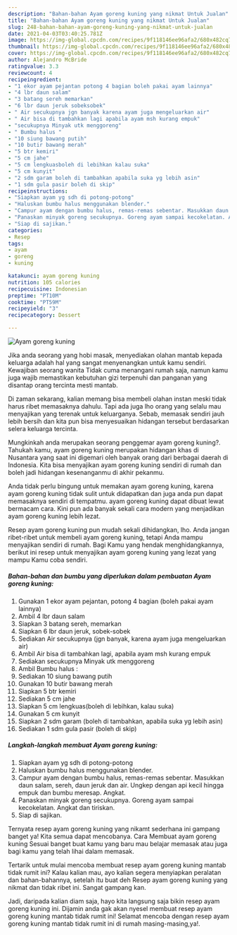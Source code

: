 ```yaml
---
description: "Bahan-bahan Ayam goreng kuning yang nikmat Untuk Jualan"
title: "Bahan-bahan Ayam goreng kuning yang nikmat Untuk Jualan"
slug: 248-bahan-bahan-ayam-goreng-kuning-yang-nikmat-untuk-jualan
date: 2021-04-03T03:40:25.781Z
image: https://img-global.cpcdn.com/recipes/9f118146ee96afa2/680x482cq70/ayam-goreng-kuning-foto-resep-utama.jpg
thumbnail: https://img-global.cpcdn.com/recipes/9f118146ee96afa2/680x482cq70/ayam-goreng-kuning-foto-resep-utama.jpg
cover: https://img-global.cpcdn.com/recipes/9f118146ee96afa2/680x482cq70/ayam-goreng-kuning-foto-resep-utama.jpg
author: Alejandro McBride
ratingvalue: 3.3
reviewcount: 4
recipeingredient:
- "1 ekor ayam pejantan potong 4 bagian boleh pakai ayam lainnya"
- "4 lbr daun salam"
- "3 batang sereh memarkan"
- "6 lbr daun jeruk sobeksobek"
- " Air secukupnya jgn banyak karena ayam juga mengeluarkan air"
- " Air bisa di tambahkan lagi apabila ayam msh kurang empuk"
- "secukupnya Minyak utk menggoreng"
- " Bumbu halus "
- "10 siung bawang putih"
- "10 butir bawang merah"
- "5 btr kemiri"
- "5 cm jahe"
- "5 cm lengkuasboleh di lebihkan kalau suka"
- "5 cm kunyit"
- "2 sdm garam boleh di tambahkan apabila suka yg lebih asin"
- "1 sdm gula pasir boleh di skip"
recipeinstructions:
- "Siapkan ayam yg sdh di potong-potong"
- "Haluskan bumbu halus menggunakan blender."
- "Campur ayam dengan bumbu halus, remas-remas sebentar. Masukkan daun salam, sereh, daun jeruk dan air. Ungkep dengan api kecil hingga empuk dan bumbu meresap. Angkat."
- "Panaskan minyak goreng secukupnya. Goreng ayam sampai kecokelatan. Angkat dan tiriskan."
- "Siap di sajikan."
categories:
- Resep
tags:
- ayam
- goreng
- kuning

katakunci: ayam goreng kuning 
nutrition: 105 calories
recipecuisine: Indonesian
preptime: "PT10M"
cooktime: "PT59M"
recipeyield: "3"
recipecategory: Dessert

---
```



![Ayam goreng kuning](https://img-global.cpcdn.com/recipes/9f118146ee96afa2/680x482cq70/ayam-goreng-kuning-foto-resep-utama.jpg)

Jika anda seorang yang hobi masak, menyediakan olahan mantab kepada keluarga adalah hal yang sangat menyenangkan untuk kamu sendiri. Kewajiban seorang  wanita Tidak cuma menangani rumah saja, namun kamu juga wajib memastikan kebutuhan gizi terpenuhi dan panganan yang disantap orang tercinta mesti mantab.

Di zaman  sekarang, kalian memang bisa membeli olahan instan meski tidak harus ribet memasaknya dahulu. Tapi ada juga lho orang yang selalu mau menyajikan yang terenak untuk keluarganya. Sebab, memasak sendiri jauh lebih bersih dan kita pun bisa menyesuaikan hidangan tersebut berdasarkan selera keluarga tercinta. 



Mungkinkah anda merupakan seorang penggemar ayam goreng kuning?. Tahukah kamu, ayam goreng kuning merupakan hidangan khas di Nusantara yang saat ini digemari oleh banyak orang dari berbagai daerah di Indonesia. Kita bisa menyajikan ayam goreng kuning sendiri di rumah dan boleh jadi hidangan kesenanganmu di akhir pekanmu.

Anda tidak perlu bingung untuk memakan ayam goreng kuning, karena ayam goreng kuning tidak sulit untuk didapatkan dan juga anda pun dapat memasaknya sendiri di tempatmu. ayam goreng kuning dapat dibuat lewat bermacam cara. Kini pun ada banyak sekali cara modern yang menjadikan ayam goreng kuning lebih lezat.

Resep ayam goreng kuning pun mudah sekali dihidangkan, lho. Anda jangan ribet-ribet untuk membeli ayam goreng kuning, tetapi Anda mampu menyajikan sendiri di rumah. Bagi Kamu yang hendak menghidangkannya, berikut ini resep untuk menyajikan ayam goreng kuning yang lezat yang mampu Kamu coba sendiri.

<!--inarticleads1-->

##### Bahan-bahan dan bumbu yang diperlukan dalam pembuatan Ayam goreng kuning:

1. Gunakan 1 ekor ayam pejantan, potong 4 bagian (boleh pakai ayam lainnya)
1. Ambil 4 lbr daun salam
1. Siapkan 3 batang sereh, memarkan
1. Siapkan 6 lbr daun jeruk, sobek-sobek
1. Sediakan  Air secukupnya (jgn banyak, karena ayam juga mengeluarkan air)
1. Ambil  Air bisa di tambahkan lagi, apabila ayam msh kurang empuk
1. Sediakan secukupnya Minyak utk menggoreng
1. Ambil  Bumbu halus :
1. Sediakan 10 siung bawang putih
1. Gunakan 10 butir bawang merah
1. Siapkan 5 btr kemiri
1. Sediakan 5 cm jahe
1. Siapkan 5 cm lengkuas(boleh di lebihkan, kalau suka)
1. Gunakan 5 cm kunyit
1. Siapkan 2 sdm garam (boleh di tambahkan, apabila suka yg lebih asin)
1. Sediakan 1 sdm gula pasir (boleh di skip)




<!--inarticleads2-->

##### Langkah-langkah membuat Ayam goreng kuning:

1. Siapkan ayam yg sdh di potong-potong
1. Haluskan bumbu halus menggunakan blender.
1. Campur ayam dengan bumbu halus, remas-remas sebentar. Masukkan daun salam, sereh, daun jeruk dan air. Ungkep dengan api kecil hingga empuk dan bumbu meresap. Angkat.
1. Panaskan minyak goreng secukupnya. Goreng ayam sampai kecokelatan. Angkat dan tiriskan.
1. Siap di sajikan.




Ternyata resep ayam goreng kuning yang nikamt sederhana ini gampang banget ya! Kita semua dapat mencobanya. Cara Membuat ayam goreng kuning Sesuai banget buat kamu yang baru mau belajar memasak atau juga bagi kamu yang telah lihai dalam memasak.

Tertarik untuk mulai mencoba membuat resep ayam goreng kuning mantab tidak rumit ini? Kalau kalian mau, ayo kalian segera menyiapkan peralatan dan bahan-bahannya, setelah itu buat deh Resep ayam goreng kuning yang nikmat dan tidak ribet ini. Sangat gampang kan. 

Jadi, daripada kalian diam saja, hayo kita langsung saja bikin resep ayam goreng kuning ini. Dijamin anda gak akan nyesel membuat resep ayam goreng kuning mantab tidak rumit ini! Selamat mencoba dengan resep ayam goreng kuning mantab tidak rumit ini di rumah masing-masing,ya!.

